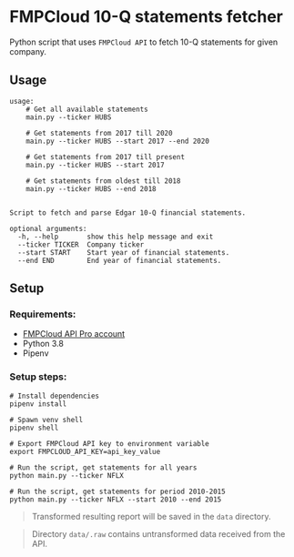 # FMPCloud 10-Q statements fetcher

Python script that uses `FMPCloud API` to fetch 10-Q statements for given company.

## Usage
```shell script
usage: 
    # Get all available statements
    main.py --ticker HUBS
    
    # Get statements from 2017 till 2020
    main.py --ticker HUBS --start 2017 --end 2020
     
    # Get statements from 2017 till present
    main.py --ticker HUBS --start 2017
    
    # Get statements from oldest till 2018
    main.py --ticker HUBS --end 2018
    

Script to fetch and parse Edgar 10-Q financial statements.

optional arguments:
  -h, --help       show this help message and exit
  --ticker TICKER  Company ticker
  --start START    Start year of financial statements.
  --end END        End year of financial statements.
```

## Setup

### Requirements:
* [FMPCloud API Pro account](https://fmpcloud.io/)
* Python 3.8
* Pipenv

### Setup steps:
```shell script
# Install dependencies
pipenv install

# Spawn venv shell
pipenv shell

# Export FMPCloud API key to environment variable
export FMPCLOUD_API_KEY=api_key_value

# Run the script, get statements for all years
python main.py --ticker NFLX

# Run the script, get statements for period 2010-2015
python main.py --ticker NFLX --start 2010 --end 2015
```
> Transformed resulting report will be saved in the `data` directory.
  
> Directory `data/.raw` contains untransformed data received from the API.
